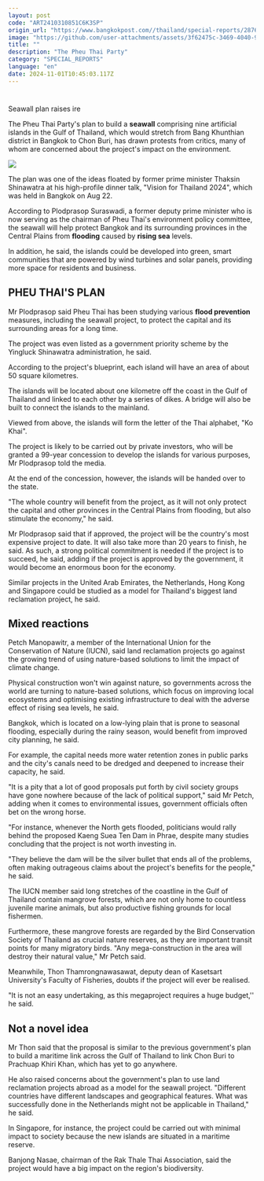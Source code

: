 ```yaml
---
layout: post
code: "ART2410310851C6K3SP"
origin_url: "https://www.bangkokpost.com//thailand/special-reports/2876203/seawall-plan-raises-ire"
image: "https://github.com/user-attachments/assets/3f62475c-3469-4040-9544-1743a05825f5"
title: ""
description: "The Pheu Thai Party"
category: "SPECIAL_REPORTS"
language: "en"
date: 2024-11-01T10:45:03.117Z
---
```


# 

Seawall plan raises ire

The Pheu Thai Party's plan to build a **seawall** comprising nine artificial islands in the Gulf of Thailand, which would stretch from Bang Khunthian district in Bangkok to Chon Buri, has drawn protests from critics, many of whom are concerned about the project's impact on the environment.

![](https://github.com/user-attachments/assets/9890f696-f9ce-4732-aa62-c44f5fca6dee)

The plan was one of the ideas floated by former prime minister Thaksin Shinawatra at his high-profile dinner talk, "Vision for Thailand 2024", which was held in Bangkok on Aug 22.

According to Plodprasop Suraswadi, a former deputy prime minister who is now serving as the chairman of Pheu Thai's environment policy committee, the seawall will help protect Bangkok and its surrounding provinces in the Central Plains from **flooding** caused by **rising sea** levels.

In addition, he said, the islands could be developed into green, smart communities that are powered by wind turbines and solar panels, providing more space for residents and business.

**PHEU THAI'S PLAN**
--------------------

Mr Plodprasop said Pheu Thai has been studying various **flood prevention** measures, including the seawall project, to protect the capital and its surrounding areas for a long time.

The project was even listed as a government priority scheme by the Yingluck Shinawatra administration, he said.

According to the project's blueprint, each island will have an area of about 50 square kilometres.

The islands will be located about one kilometre off the coast in the Gulf of Thailand and linked to each other by a series of dikes. A bridge will also be built to connect the islands to the mainland.

Viewed from above, the islands will form the letter of the Thai alphabet, "Ko Khai".

The project is likely to be carried out by private investors, who will be granted a 99-year concession to develop the islands for various purposes, Mr Plodprasop told the media.

At the end of the concession, however, the islands will be handed over to the state.

"The whole country will benefit from the project, as it will not only protect the capital and other provinces in the Central Plains from flooding, but also stimulate the economy," he said.

Mr Plodprasop said that if approved, the project will be the country's most expensive project to date. It will also take more than 20 years to finish, he said. As such, a strong political commitment is needed if the project is to succeed, he said, adding if the project is approved by the government, it would become an enormous boon for the economy.

Similar projects in the United Arab Emirates, the Netherlands, Hong Kong and Singapore could be studied as a model for Thailand's biggest land reclamation project, he said.

**Mixed reactions**
-------------------

Petch Manopawitr, a member of the International Union for the Conservation of Nature (IUCN), said land reclamation projects go against the growing trend of using nature-based solutions to limit the impact of climate change.

Physical construction won't win against nature, so governments across the world are turning to nature-based solutions, which focus on improving local ecosystems and optimising existing infrastructure to deal with the adverse effect of rising sea levels, he said.

Bangkok, which is located on a low-lying plain that is prone to seasonal flooding, especially during the rainy season, would benefit from improved city planning, he said.

For example, the capital needs more water retention zones in public parks and the city's canals need to be dredged and deepened to increase their capacity, he said.

"It is a pity that a lot of good proposals put forth by civil society groups have gone nowhere because of the lack of political support," said Mr Petch, adding when it comes to environmental issues, government officials often bet on the wrong horse.

"For instance, whenever the North gets flooded, politicians would rally behind the proposed Kaeng Suea Ten Dam in Phrae, despite many studies concluding that the project is not worth investing in.

"They believe the dam will be the silver bullet that ends all of the problems, often making outrageous claims about the project's benefits for the people," he said.

The IUCN member said long stretches of the coastline in the Gulf of Thailand contain mangrove forests, which are not only home to countless juvenile marine animals, but also productive fishing grounds for local fishermen.

Furthermore, these mangrove forests are regarded by the Bird Conservation Society of Thailand as crucial nature reserves, as they are important transit points for many migratory birds. "Any mega-construction in the area will destroy their natural value," Mr Petch said.

Meanwhile, Thon Thamrongnawasawat, deputy dean of Kasetsart University's Faculty of Fisheries, doubts if the project will ever be realised.

"It is not an easy undertaking, as this megaproject requires a huge budget,'' he said.

**Not a novel idea**
--------------------

Mr Thon said that the proposal is similar to the previous government's plan to build a maritime link across the Gulf of Thailand to link Chon Buri to Prachuap Khiri Khan, which has yet to go anywhere.

He also raised concerns about the government's plan to use land reclamation projects abroad as a model for the seawall project. "Different countries have different landscapes and geographical features. What was successfully done in the Netherlands might not be applicable in Thailand," he said.

In Singapore, for instance, the project could be carried out with minimal impact to society because the new islands are situated in a maritime reserve.

Banjong Nasae, chairman of the Rak Thale Thai Association, said the project would have a big impact on the region's biodiversity.